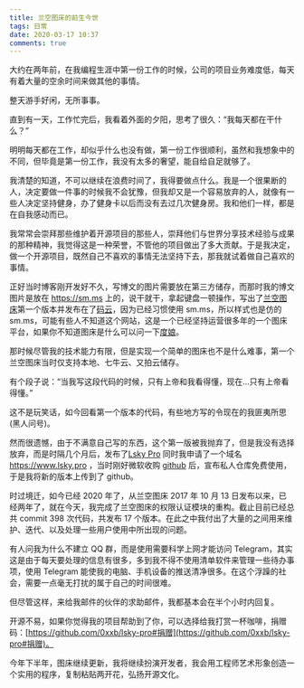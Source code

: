 ```yaml
---
title: 兰空图床的前生今世
tags: 日常
date: 2020-03-17 10:37
comments: true
---
```


大约在两年前，在我编程生涯中第一份工作的时候，公司的项目业务难度低，每天有着大量的空余时间来做其他的事情。

整天游手好闲，无所事事。

直到有一天，工作忙完后，我看着外面的夕阳，思考了很久：“我每天都在干什么？”

明明每天都在工作，却似乎什么也没有做，第一份工作很顺利，虽然和我想象中的不同，但毕竟是第一份工作，我没有太多的奢望，能自给自足就够了。

我清楚的知道，不可以继续在浪费时间了，我得要做点什么。我是一个很果断的人，决定要做一件事的时候我不会犹豫，但我却又是一个容易放弃的人，就像有一些人决定坚持健身，办了健身卡以后而没有去过几次健身房。我和他们一样，都是在自我感动而已。

我常常会崇拜那些维护着开源项目的那些人，崇拜他们与世界分享技术经验与成果的那种精神，我觉得这是一种荣誉，不管他的项目做出了多大贡献。于是我决定，做一个开源项目，既然自己不喜欢的事情无法坚持下去，那我就试着做自己喜欢的事情。

正好当时博客刚开发好不久，写博文的图片需要放在第三方储存，而那时我的博文图片是放在 https://sm.ms 上的，说干就干，拿起键盘一顿操作，写出了[兰空图床](https://gitee.com/wispx/lsky)第一个版本并发布在了[码云](https://gitee.com/wispx/lsky)，因为已经习惯使用 sm.ms，所以样式也是仿的 sm.ms，可能有些人不知道这个网站，这是一个已经坚持运营很多年的一个图床平台，如果你不知道图床是什么可以问一下[度娘]([https://www.baidu.com/s?wd=%E5%9B%BE%E5%BA%8A%E6%98%AF%E4%BB%80%E4%B9%88%3F](https://www.baidu.com/s?wd=图床是什么%3F))。

那时候尽管我的技术能力有限，但是实现一个简单的图床也不是什么难事，第一个兰空图床当时仅支持本地、七牛云、又拍云储存。

有个段子说：“当我写这段代码的时候，只有上帝和我看得懂，现在...只有上帝看得懂。”

这不是玩笑话，如今回看第一个版本的代码，有些地方写的令现在的我匪夷所思(黑人问号)。

然而很遗憾，由于不满意自己写的东西，这个第一版被我抛弃了，但是我没有选择放弃，而是时隔几个月后，发布了[Lsky Pro](https://github.com/0xxb/lsky-pro) 同时我申请了一个域名 https://www.lsky.pro ，当时刚好微软收购 [github](https://github.com) 后，宣布私人仓库免费使用，于是我将新的版本上传到了 github。

时过境迁，如今已经 2020 年了，从兰空图床 2017 年 10 月 13 日发布以来，已经两年了，就在今天，我完成了兰空图床的权限认证模块的重构。截止目前已经总共 commit 398 次代码，共发布 17 个版本。在此之中我付出了大量的之间用来维护、迭代、以及处理一些用户使用中所出现的问题。

有人问我为什么不建立 QQ 群，而是使用需要科学上网才能访问 Telegram，其实这是由于每天要处理的信息有很多，多到我不得不使用清单软件来管理一些待办事项，使用 Telegram 能使我的电脑、手机设备的推送清净很多。在这个浮躁的社会，需要一点毫无打扰的属于自己的时间很难。

但尽管这样，来给我邮件的伙伴的求助邮件，我都基本会在半个小时内回复。

开源不易，如果你觉得我的项目帮助到了你，可以选择给我打赏一杯咖啡，捐赠码：[https://github.com/0xxb/lsky-pro#捐赠](https://github.com/0xxb/lsky-pro#捐赠)。

今年下半年，图床继续更新，我将继续扮演开发者，我会用工程师艺术形象创造一个实用的程序，复制粘贴两开花，弘扬开源文化。